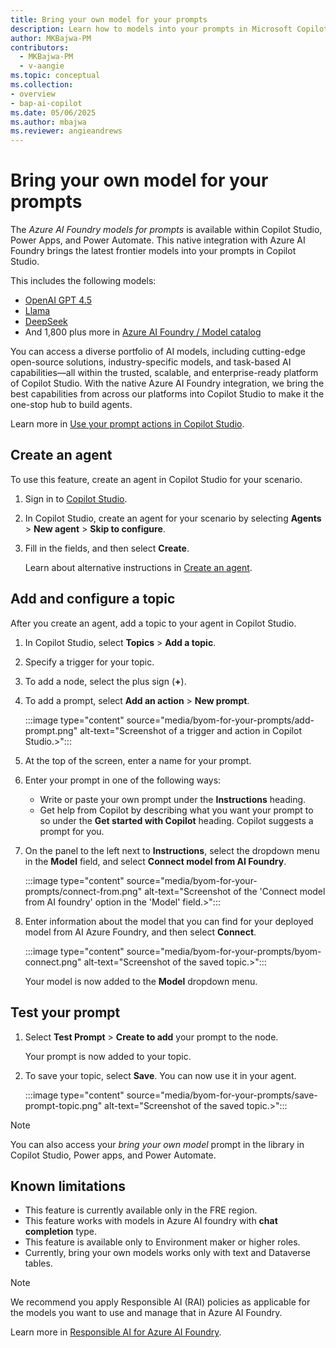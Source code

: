 ```yaml
---
title: Bring your own model for your prompts
description: Learn how to models into your prompts in Microsoft Copilot Studio.
author: MKBajwa-PM
contributors:
  - MKBajwa-PM
  - v-aangie
ms.topic: conceptual
ms.collection: 
- overview
- bap-ai-copilot
ms.date: 05/06/2025
ms.author: mbajwa
ms.reviewer: angieandrews
---
```


# Bring your own model for your prompts

The *Azure AI Foundry models for prompts* is available within Copilot Studio, Power Apps, and Power Automate. This native integration with Azure AI Foundry brings the latest frontier models into your prompts in Copilot Studio.

This includes the following models:

- [OpenAI GPT 4.5](https://azure.microsoft.com/blog/announcing-new-models-customization-tools-and-enterprise-agent-upgrades-in-azure-ai-foundry/?msockid=04801c13147c64e30fc30f7415cf65e4)
- [Llama](https://learn.microsoft.com/azure/ai-foundry/concepts/models-featured#meta)
- [DeepSeek](https://azure.microsoft.com/blog/deepseek-r1-is-now-available-on-azure-ai-foundry-and-github/?msockid=04801c13147c64e30fc30f7415cf65e4)
- And 1,800 plus more in [Azure AI Foundry / Model
  catalog](https://ai.azure.com/explore/models?tid=72f988bf-86f1-41af-91ab-2d7cd011db47)

You can access a diverse portfolio of AI models, including cutting-edge open-source solutions, industry-specific models, and task-based AI capabilities&mdash;all within the trusted, scalable, and enterprise-ready platform of Copilot Studio. With the native Azure AI Foundry integration, we bring the best capabilities from across our platforms into Copilot Studio to make it the one-stop hub to build agents.

Learn more in [Use your prompt actions in Copilot Studio](use-a-custom-prompt-in-mcs.md).

## Create an agent

To use this feature, create an agent in Copilot Studio for your scenario.

1. Sign in to [Copilot Studio](https://copilotstudio.microsoft.com/).
1. In Copilot Studio, create an agent for your scenario by selecting **Agents** > **New agent** > **Skip to configure**.
1. Fill in the fields, and then select **Create**.

    Learn about alternative instructions in [Create an agent](/microsoft-copilot-studio/authoring-first-bot?tabs=web#create-an-agent).

## Add and configure a topic

After you create an agent, add a topic to your agent in Copilot Studio.

1. In Copilot Studio, select **Topics** > **Add a topic**.
1. Specify a trigger for your topic. <!--Say how you do this. The screenshot doesn't show it; We should describe it in the step, not the screenshot; they're not localized.-->

1. To add a node, select the plus sign (**+**).
1. To add a prompt, select **Add an action** > **New prompt**.

    :::image type="content" source="media/byom-for-your-prompts/add-prompt.png" alt-text="Screenshot of a trigger and action in Copilot Studio.>":::

1. At the top of the screen, enter a name for your prompt.
1. Enter your prompt in one of the following ways:
    - Write or paste your own prompt under the **Instructions** heading.
    - Get help from Copilot by describing what you want your prompt to so under the **Get started with Copilot** heading. Copilot suggests a prompt for you.

1. On the panel to the left next to **Instructions**, select the dropdown menu in the **Model** field, and select **Connect model from AI Foundry**.

    :::image type="content" source="media/byom-for-your-prompts/connect-from.png" alt-text="Screenshot of the 'Connect model from AI foundry' option in the 'Model' field.>":::

1. Enter information about the model that you can find for your deployed
    model from AI Azure Foundry, and then select **Connect**.

    :::image type="content" source="media/byom-for-your-prompts/byom-connect.png" alt-text="Screenshot of the saved topic.>":::

    Your model is now added to the **Model** dropdown menu.

## Test your prompt

1. Select **Test Prompt** > **Create to add** your prompt to the node. <!--The two labels don't match the screenshot. Are these the correct names?-->

    Your prompt is now added to your topic.

1. To save your topic, select **Save**. You can now use it in your agent.

    :::image type="content" source="media/byom-for-your-prompts/save-prompt-topic.png" alt-text="Screenshot of the saved topic.>":::

> [!NOTE]
> You can also access your *bring your own model* prompt in the library in Copilot Studio, Power apps, and Power Automate.

<!--Where's the library? Is it the same for all apps?-->

## Known limitations

- This feature is currently available only in the FRE region. <!--What does FRE mean?-->
- This feature works with models in Azure AI foundry with **chat completion** type.
- This feature is available only to Environment maker or higher roles.
- Currently, bring your own models works only with text and Dataverse tables.

> [!NOTE]
> We recommend you apply Responsible AI (RAI) policies as applicable for the models you want to use and manage that in Azure AI Foundry.
>
> Learn more in [Responsible AI for Azure AI Foundry](/azure/ai-foundry/responsible-use-of-ai-overview).


